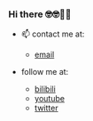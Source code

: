 ### Hi there 🤓🤓🥝🍇
- 📫 contact me at: 

  - [email](mailto:goleer.zhangli@outlook.com)
- follow me at: 
  - [bilibili](https://space.bilibili.com/318217307)
  - [youtube](https://www.youtube.com/channel/UC_3DAxeqKpYjknRlQPiKTNA) 
  - [twitter](https://twitter.com/fecat233)
